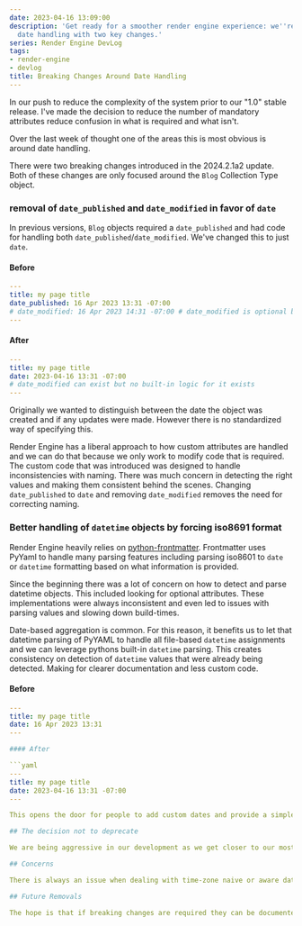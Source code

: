 ```yaml
---
date: 2023-04-16 13:09:00
description: 'Get ready for a smoother render engine experience: we''re simplifying
  date handling with two key changes.'
series: Render Engine DevLog
tags:
- render-engine
- devlog
title: Breaking Changes Around Date Handling
---
```


In our push to reduce the complexity of the system prior to our "1.0" stable release. I've made the decision to reduce the number of mandatory attributes reduce confusion in what is required and what isn't.

Over the last week of thought one of the areas this is most obvious is around date handling.

There were two breaking changes introduced in the 2024.2.1a2 update. Both of these changes are only focused around the `Blog` Collection Type object.

### removal of `date_published` and `date_modified` in favor of `date`

In previous versions, `Blog` objects required a `date_published` and had code for handling both `date_published`/`date_modified`. We've changed this to just `date`.

####  Before

```yaml
---
title: my page title
date_published: 16 Apr 2023 13:31 -07:00
# date_modified: 16 Apr 2023 14:31 -07:00 # date_modified is optional but built-in logic is looking for it.
---
```

#### After

```yaml
---
title: my page title
date: 2023-04-16 13:31 -07:00
# date_modified can exist but no built-in logic for it exists
---
```

Originally we wanted to distinguish between the date the object was created and if any updates were made. However there is no standardized way of specifying this.

Render Engine has a liberal approach to how custom attributes are handled and we can do that because we only work to modify code that is required. The custom code that was introduced was designed to handle inconsistencies with naming. There was much concern in detecting the right values and making them consistent behind the scenes. Changing `date_published` to `date` and removing `date_modified` removes the need for correcting naming.

### Better handling of `datetime` objects by forcing iso8691 format

Render Engine heavily relies on [python-frontmatter](https://pypi.org/project/python-frontmatter/). Frontmatter uses PyYaml to handle many parsing features including parsing iso8601 to `date` or `datetime` formatting based on what information is provided.

Since the beginning there was a lot of concern on how to detect and parse datetime objects. This included looking for optional attributes. These implementations were always inconsistent and even led to issues with parsing values and slowing down build-times.

Date-based aggregation is common. For this reason, it benefits us to let that datetime parsing of PyYAML to handle all file-based `datetime` assignments and we can leverage pythons built-in `datetime` parsing. This creates consistency on detection of `datetime` values that were already being detected. Making for clearer documentation and less custom code.

#### Before

```yaml
---
title: my page title
date: 16 Apr 2023 13:31
---

#### After

```yaml
---
title: my page title
date: 2023-04-16 13:31 -07:00
---

This opens the door for people to add custom dates and provide a simple way to standardize on all datetime objects using the new `{{format_datetime}}` jinja2 custom filter provided and the `site_var['DATETIME_FORMAT']`

## The decision not to deprecate

We are being aggressive in our development as we get closer to our most stable release. The deprecation would require us to add more code to handle all three values in multiple areas as well as pass the burden onto extensions such as `render-engine-microblog`. It's better to make a clean break while we can.

## Concerns

There is always an issue when dealing with time-zone naive or aware dates. I've create [a gist that will look for some common date-attributes and convert them to iso8601 format](https://gist.github.com/kjaymiller/83175df30291c885508ffa1129ee85c4)

## Future Removals

The hope is that if breaking changes are required they can be documented with steps to remediate any issues caused by it.
